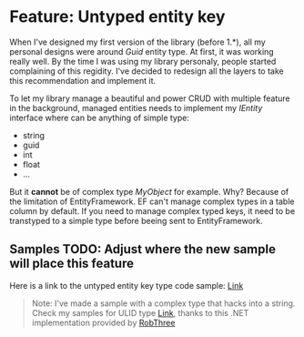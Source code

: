 # Feature: Untyped entity key
When I've designed my first version of the library (before 1.*), all my personal designs were around *Guid* entity type. At first, it was working really well. By the time I was using my library personaly, people started complaining of this regidity. I've decided to redesign all the layers to take this recommendation and implement it.

To let my library manage a beautiful and power CRUD with multiple feature in the background, managed entities needs to implement my *IEntity<T>* interface where *<T>* can be anything of simple type:
- string
- guid
- int
- float
- ...

But it **cannot** be of complex type *MyObject* for example. Why? Because of the limitation of EntityFramework. EF can't manage complex types in a table column by default. If you need to manage complex typed keys, it need to be transtyped to a simple type before beeing sent to EntityFramework.

## Samples TODO: Adjust where the new sample will place this feature

Here is a link to the untyped entity key type code sample: [Link](https://github.com/lonesomegeek/LSG.GenericCrud/blob/master/LSG.GenericCrud.Samples/Sample.Complete/Sample.Complete/Controllers/AccountsController.cs)

> Note: I've made a sample with a complex type that hacks into a string. Check my samples for ULID type [Link](https://github.com/lonesomegeek/LSG.GenericCrud/blob/master/LSG.GenericCrud.Samples/Sample.Complete/Sample.Complete/Controllers/UlidController.cs), thanks to this .NET implementation provided by [RobThree](https://github.com/RobThree/NUlid)